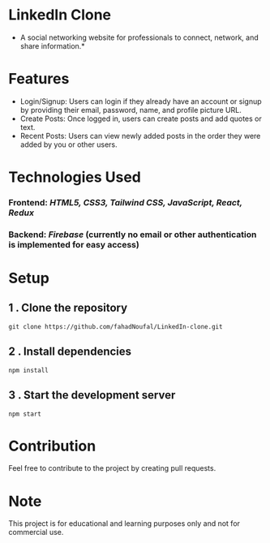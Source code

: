 # LinkedIn Clone

* A social networking website for professionals to connect, network, and share information.*

# Features

- Login/Signup: Users can login if they already have an account or signup by providing their email, password, name, and profile picture URL.
- Create Posts: Once logged in, users can create posts and add quotes or text.
- Recent Posts: Users can view newly added posts in the order they were added by you or other users.

# Technologies Used

### Frontend: *HTML5, CSS3, Tailwind CSS, JavaScript, React, Redux*
### Backend: *Firebase* (currently no email or other authentication is implemented for easy access)

# Setup

## 1 . Clone the repository

`git clone https://github.com/fahadNoufal/LinkedIn-clone.git`

## 2 . Install dependencies

`npm install`

## 3 . Start the development server

`npm start`

# Contribution

Feel free to contribute to the project by creating pull requests.

# Note

This project is for educational and learning purposes only and not for commercial use.
